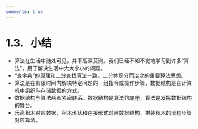```yaml
---
comments: true
---
```


# 1.3. &nbsp; 小结

- 算法在生活中随处可见，并不高深莫测。我们已经不知不觉地学习到许多“算法”，用于解决生活中大大小小的问题。
- “查字典”的原理和二分查找算法一致。二分体现分而治之的重要算法思想。
- 算法是在有限时间内解决特定问题的一组指令或操作步骤，数据结构是在计算机中组织与存储数据的方式。
- 数据结构与算法两者紧密联系。数据结构是算法的底座，算法是发挥数据结构的舞台。
- 乐高积木对应数据，积木形状和连接形式对应数据结构，拼装积木的流程步骤对应算法。

